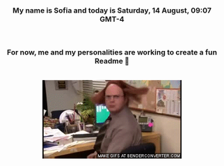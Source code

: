 


<div align="center">
<h3 >My name is Sofia and today is Saturday, 14 August, 09:07 GMT-4</h3><br>
<h3 >For now, me and my personalities are working to create a fun Readme 👋
</h3><br>
<img src='img/dwight.gif' alt='working...'/>
</div>
